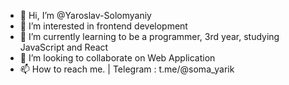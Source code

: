 - 👋 Hi, I’m @Yaroslav-Solomyaniy
- 👀 I’m interested in frontend development
- 🌱 I’m currently learning to be a programmer, 3rd year, studying JavaScript and React
- 💞️ I’m looking to collaborate on Web Application
- 📫 How to reach me. | Telegram : t.me/@soma_yarik
